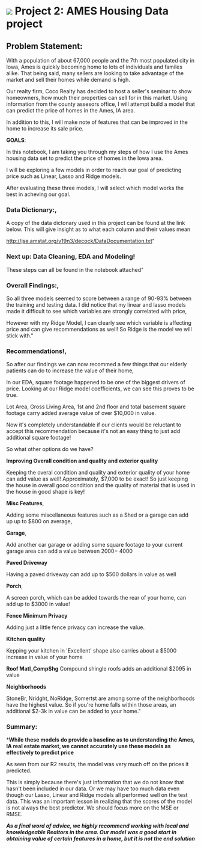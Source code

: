 # ![](https://ga-dash.s3.amazonaws.com/production/assets/logo-9f88ae6c9c3871690e33280fcf557f33.png) Project 2: AMES Housing Data project

## Problem Statement:
With a population of about 67,000 people and the 7th most populated city in Iowa, Ames is quickly becoming home to lots of individuals and familes alike. That being said, many sellers are looking to take advantage of the market and sell their homes while demand is high. 

Our realty firm, Coco Realty has decided to host a seller's seminar to show homeowners, how much their properties can sell for in this market. Using information from the county assesors office, I will attempt build a model that can predict the price of homes in the Ames, IA area.

In addition to this, I will make note of features that can be improved in the home to increase its sale price.


**GOALS**:

In this notebook, I am taking you through my steps of how I use the Ames housing data set to predict the price of homes in the Iowa area.

I will be exploring a few models in order to reach our goal of predicting price such as Linear, Lasso and Ridge models.

After evaluating these three models, I will select which model works the best in acheving our goal.
 
### Data Dictionary:,

A copy of the data dictonary used in this project can be found at the link below. This will give insight as to what each column and their values mean

 http://jse.amstat.org/v19n3/decock/DataDocumentation.txt"
 
### Next up: Data Cleaning, EDA and Modeling!

These steps can all be found in the notebook attached"
  
### Overall Findings:,

So all three models seemed to score between a range of 90-93% between the training and testing data. I did notice that my linear and lasso models made it difficult to see which variables are strongly correlated with price,

However with my Ridge Model, I can clearly see which variable is affecting price and can give recommendations as well! So Ridge is the model we will stick with."

### Recommendations!,

So after our findings we can now recommed a few things that our elderly patients can do to increase the value of their home,

In our EDA, square footage happened to be one of the biggest drivers of price. Looking at our Ridge model coefficients, we can see this proves to be true.

Lot Area, Gross Living Area, 1st and 2nd floor and total basement square footage carry added average value of over $10,000 in value.
    
Now it's completely understandable if our clients would be reluctant to accept this recommendation because it's not an easy thing to just add additional square footage!

So what other options do we have?
   
**Improving Overall condition and quality and exterior quality**
 
Keeping the overal condition and quality and exterior quality of your home can add value as well! Approximately, $7,000 to be exact! So just keeping the house in overall good condition and the quality of material that is used in the house in good shape is key!

**Misc Features**,

Adding some miscellaneous features such as a Shed or a garage can add up up to $800 on average,

**Garage**,

Add another car garage or adding some square footage to your current garage area can add a value between  2000− 4000

**Paved Driveway**

Having a paved driveway can add up to $500 dollars in value as well

**Porch**,

A screen porch, which can be added towards the rear of your home, can add up to $3000 in value!

**Fence Minimum Privacy**

Adding just a little fence privacy can increase the value.

**Kitchen quality**

Kepping your kitchen in 'Excellent' shape also carries about a $5000 increase in value of your home


**Roof Matl_CompShg**
Compound shingle roofs adds an additional $2095 in value

**Neighborhoods**

StoneBr, Nridght, NoRidge, Somertst are among some of the neighborhoods have the highest value. So if you're home falls within those areas, an additional $2-3k in value can be added to your home."

### Summary:

***While these models do provide a baseline as to understanding the Ames, IA real estate market, we cannot accurately use these models as effectively to predict price**

 As seen from our R2 results, the model was very much off on the prices it predicted.
 
This is simply because there's just information that we do not know that hasn't been included in our data. Or we may have too much data even though our Lasso, Linear and Ridge models all performed well on the test data. This was an important lesson in realizing that the scores of the model is not always the best predictor. We should focus more on the MSE or RMSE.

***As a final word of advice, we highly recommend working with local and knowledgeable Realtors in the area. Our model was a good start in obtaining value of certain features in a home, but it is not the end solution***



